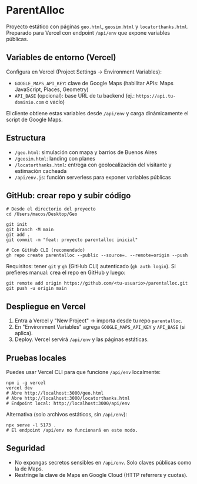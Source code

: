ParentAlloc
===========

Proyecto estático con páginas `geo.html`, `geosim.html` y `locatorthanks.html`. Preparado para Vercel con endpoint `/api/env` que expone variables públicas.

Variables de entorno (Vercel)
-----------------------------

Configura en Vercel (Project Settings → Environment Variables):

- `GOOGLE_MAPS_API_KEY`: clave de Google Maps (habilitar APIs: Maps JavaScript, Places, Geometry)
- `API_BASE` (opcional): base URL de tu backend (ej.: `https://api.tu-dominio.com` o vacío)

El cliente obtiene estas variables desde `/api/env` y carga dinámicamente el script de Google Maps.

Estructura
---------

- `/geo.html`: simulación con mapa y barrios de Buenos Aires
- `/geosim.html`: landing con planes
- `/locatorthanks.html`: entrega con geolocalización del visitante y estimación cacheada
- `/api/env.js`: función serverless para exponer variables públicas

GitHub: crear repo y subir código
---------------------------------

```
# Desde el directorio del proyecto
cd /Users/macos/Desktop/Geo

git init
git branch -M main
git add .
git commit -m "feat: proyecto parentalloc inicial"

# Con GitHub CLI (recomendado)
gh repo create parentalloc --public --source=. --remote=origin --push
```

Requisitos: tener `git` y `gh` (GitHub CLI) autenticado (`gh auth login`). Si prefieres manual: crea el repo en GitHub y luego:

```
git remote add origin https://github.com/<tu-usuario>/parentalloc.git
git push -u origin main
```

Despliegue en Vercel
--------------------

1. Entra a Vercel y "New Project" → importa desde tu repo `parentalloc`.
2. En "Environment Variables" agrega `GOOGLE_MAPS_API_KEY` y `API_BASE` (si aplica).
3. Deploy. Vercel servirá `/api/env` y las páginas estáticas.

Pruebas locales
---------------

Puedes usar Vercel CLI para que funcione `/api/env` localmente:

```
npm i -g vercel
vercel dev
# Abre http://localhost:3000/geo.html
# Abre http://localhost:3000/locatorthanks.html
# Endpoint local: http://localhost:3000/api/env
```

Alternativa (solo archivos estáticos, sin `/api/env`):

```
npx serve -l 5173 .
# El endpoint /api/env no funcionará en este modo.
```

Seguridad
---------

- No expongas secretos sensibles en `/api/env`. Solo claves públicas como la de Maps.
- Restringe la clave de Maps en Google Cloud (HTTP referrers y cuotas).


